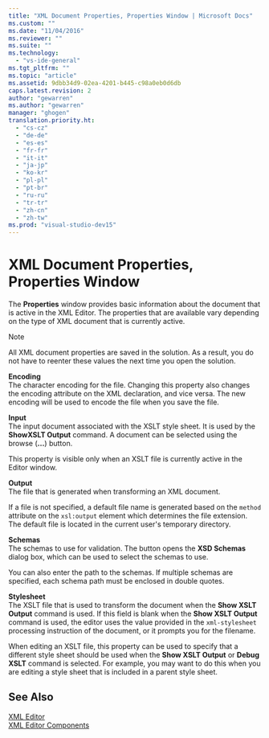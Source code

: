 ```yaml
---
title: "XML Document Properties, Properties Window | Microsoft Docs"
ms.custom: ""
ms.date: "11/04/2016"
ms.reviewer: ""
ms.suite: ""
ms.technology: 
  - "vs-ide-general"
ms.tgt_pltfrm: ""
ms.topic: "article"
ms.assetid: 9dbb34d9-02ea-4201-b445-c98a0eb0d6db
caps.latest.revision: 2
author: "gewarren"
ms.author: "gewarren"
manager: "ghogen"
translation.priority.ht: 
  - "cs-cz"
  - "de-de"
  - "es-es"
  - "fr-fr"
  - "it-it"
  - "ja-jp"
  - "ko-kr"
  - "pl-pl"
  - "pt-br"
  - "ru-ru"
  - "tr-tr"
  - "zh-cn"
  - "zh-tw"
ms.prod: "visual-studio-dev15"
---
```

# XML Document Properties, Properties Window
The **Properties** window provides basic information about the document that is active in the XML Editor. The properties that are available vary depending on the type of XML document that is currently active.  
  
> [!NOTE]
>  All XML document properties are saved in the solution. As a result, you do not have to reenter these values the next time you open the solution.  
  
 **Encoding**  
 The character encoding for the file. Changing this property also changes the encoding attribute on the XML declaration, and vice versa. The new encoding will be used to encode the file when you save the file.  
  
 **Input**  
 The input document associated with the XSLT style sheet. It is used by the **ShowXSLT Output** command. A document can be selected using the browse (**...**) button.  
  
 This property is visible only when an XSLT file is currently active in the Editor window.  
  
 **Output**  
 The file that is generated when transforming an XML document.  
  
 If a file is not specified, a default file name is generated based on the `method` attribute on the `xsl:output` element which determines the file extension. The default file is located in the current user's temporary directory.  
  
 **Schemas**  
 The schemas to use for validation. The button opens the **XSD Schemas** dialog box, which can be used to select the schemas to use.  
  
 You can also enter the path to the schemas. If multiple schemas are specified, each schema path must be enclosed in double quotes.  
  
 **Stylesheet**  
 The XSLT file that is used to transform the document when the **Show XSLT Output** command is used. If this field is blank when the **Show XSLT Output** command is used, the editor uses the value provided in the `xml-stylesheet` processing instruction of the document, or it prompts you for the filename.  
  
 When editing an XSLT file, this property can be used to specify that a different style sheet should be used when the **Show XSLT Output** or **Debug XSLT** command is selected. For example, you may want to do this when you are editing a style sheet that is included in a parent style sheet.  
  
## See Also  
 [XML Editor](../xml-tools/xml-editor.md)   
 [XML Editor Components](../xml-tools/xml-editor-components.md)